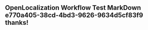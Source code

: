 <properties
ms.topic="hero-topic"
ms.test1="hero-topic"
ms.test2="test"/>

## OpenLocalization Workflow Test MarkDown e770a405-38cd-4bd3-9626-9634d5cf83f9 thanks!
